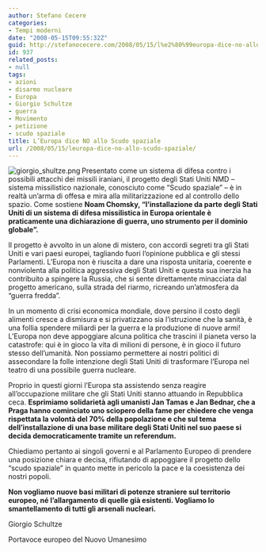 ```yaml
---
author: Stefano Cecere
categories:
- Tempi moderni
date: "2008-05-15T09:55:32Z"
guid: http://stefanocecere.com/2008/05/15/l%e2%80%99europa-dice-no-allo-scudo-spaziale/
id: 937
related_posts:
- null
tags:
- azioni
- disarmo nucleare
- Europa
- Giorgio Schultze
- guerra
- Movimento
- petizione
- scudo spaziale
title: L’Europa dice NO allo Scudo spaziale
url: /2008/05/15/leuropa-dice-no-allo-scudo-spaziale/
---
```


<img src='http://stefanocecere.com/wp-content/uploads/sites/3/2008/05/giorgio_shultze.png' alt='giorgio_shultze.png' align="left" />Presentato come un sistema di difesa contro i possibili attacchi dei missili iraniani, il progetto degli Stati Uniti NMD – sistema missilistico nazionale, conosciuto come “Scudo spaziale” &#8211; è in realtà un’arma di offesa e mira alla militarizzazione ed al controllo dello spazio. Come sostiene **Noam Chomsky, “l’installazione da parte degli Stati Uniti di un sistema di difesa missilistica in Europa orientale è praticamente una dichiarazione di guerra, uno strumento per il dominio globale”.** 

Il progetto è avvolto in un alone di mistero, con accordi segreti tra gli Stati Uniti e vari paesi europei, tagliando fuori l’opinione pubblica e gli stessi Parlamenti. L’Europa non è riuscita a dare una risposta unitaria, coerente e nonviolenta alla politica aggressiva degli Stati Uniti e questa sua inerzia ha contribuito a spingere la Russia, che si sente direttamente minacciata dal progetto americano, sulla strada del riarmo, ricreando un’atmosfera da “guerra fredda”.

In un momento di crisi economica mondiale, dove persino il costo degli alimenti cresce a dismisura e si privatizzano sia l’istruzione che la sanità, è una follia spendere miliardi per la guerra e la produzione di nuove armi! L’Europa non deve appoggiare alcuna politica che trascini il pianeta verso la catastrofe: qui è in gioco la vita di milioni di persone, è in gioco il futuro stesso dell’umanità. Non possiamo permettere ai nostri politici di assecondare la folle intenzione degli Stati Uniti di trasformare l’Europa nel teatro di una possibile guerra nucleare.

Proprio in questi giorni l’Europa sta assistendo senza reagire all’occupazione militare che gli Stati Uniti stanno attuando in Repubblica ceca. **Esprimiamo solidarietà agli umanisti Jan Tamas e Jan Bednar, che a Praga hanno cominciato uno sciopero della fame per chiedere che venga rispettata la volontà del 70% della popolazione e che sul tema dell’installazione di una base militare degli Stati Uniti nel suo paese si decida democraticamente tramite un referendum.** 

Chiediamo pertanto ai singoli governi e al Parlamento Europeo di prendere una posizione chiara e decisa, rifiutando di appoggiare il progetto dello “scudo spaziale” in quanto mette in pericolo la pace e la coesistenza dei nostri popoli.

**Non vogliamo nuove basi militari di potenze straniere sul territorio europeo, né l’allargamento di quelle già esistenti. Vogliamo lo smantellamento di tutti gli arsenali nucleari.** 

Giorgio Schultze
  
Portavoce europeo del Nuovo Umanesimo